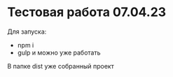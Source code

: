 # Тестовая работа 07.04.23

Для запуска:

- npm i
- gulp и можно уже работать

В папке dist уже собранный проект
